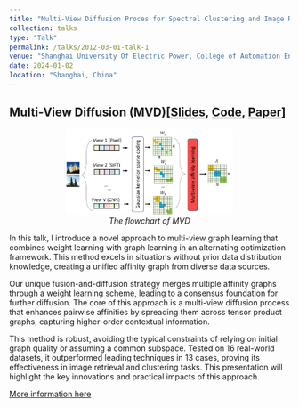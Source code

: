 ```yaml
---
title: "Multi-View Diffusion Proces for Spectral Clustering and Image Retrieval"
collection: talks
type: "Talk"
permalink: /talks/2012-03-01-talk-1
venue: "Shanghai University Of Electric Power, College of Automation Engineering"
date: 2024-01-02
location: "Shanghai, China"
---
```


Multi-View Diffusion (MVD)[[Slides](/files/mvd-slides.pdf), [Code](https://github.com/qilinli/Multi-View-Diffusion-MVD), [Paper](https://ieeexplore.ieee.org/document/10214517)]
---
<p align="center">
  <img src="/images/mvd-flowchart.png" alt="MVD" width="300"/>
  <br/>
  <em>The flowchart of MVD</em>
</p>

In this talk, I introduce a novel approach to multi-view graph learning that combines weight learning with graph learning in an alternating optimization framework. This method excels in situations without prior data distribution knowledge, creating a unified affinity graph from diverse data sources.

Our unique fusion-and-diffusion strategy merges multiple affinity graphs through a weight learning scheme, leading to a consensus foundation for further diffusion. The core of this approach is a multi-view diffusion process that enhances pairwise affinities by spreading them across tensor product graphs, capturing higher-order contextual information.

This method is robust, avoiding the typical constraints of relying on initial graph quality or assuming a common subspace. Tested on 16 real-world datasets, it outperformed leading techniques in 13 cases, proving its effectiveness in image retrieval and clustering tasks. This presentation will highlight the key innovations and practical impacts of this approach.

[More information here](https://news.shiep.edu.cn/c4/d8/c3155a247000/page.htm)